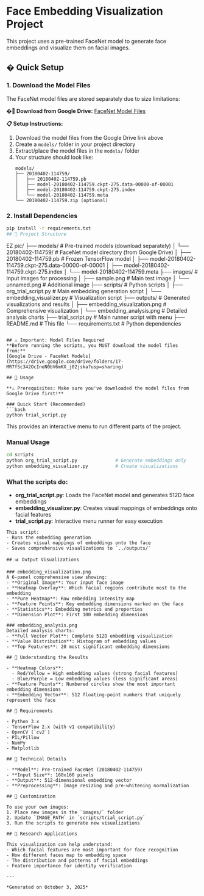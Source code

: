 # Face Embedding Visualization Project

This project uses a pre-trained FaceNet model to generate face embeddings and visualize them on facial images.

## � Quick Setup

### 1. Download the Model Files
The FaceNet model files are stored separately due to size limitations:

**�📁 Download from Google Drive:**
[FaceNet Model Files](https://drive.google.com/drive/folders/17-MR7fSc342OcIneN0bV6mKX_j02jska?usp=sharing)

**📋 Setup Instructions:**
1. Download the model files from the Google Drive link above
2. Create a `models/` folder in your project directory
3. Extract/place the model files in the `models/` folder
4. Your structure should look like:
   ```
   models/
   ├── 20180402-114759/
   │   ├── 20180402-114759.pb
   │   ├── model-20180402-114759.ckpt-275.data-00000-of-00001
   │   ├── model-20180402-114759.ckpt-275.index
   │   └── model-20180402-114759.meta
   └── 20180402-114759.zip (optional)
   ```

### 2. Install Dependencies
```bash
pip install -r requirements.txt
## 📁 Project Structure

```
EZ pic/
├── models/                          # Pre-trained models (download separately)
│   └── 20180402-114759/            # FaceNet model directory (from Google Drive)
│       ├── 20180402-114759.pb      # Frozen TensorFlow model
│       ├── model-20180402-114759.ckpt-275.data-00000-of-00001
│       ├── model-20180402-114759.ckpt-275.index
│       └── model-20180402-114759.meta
├── images/                          # Input images for processing
│   ├── sample.png                  # Main test image
│   └── unnamed.png                 # Additional image
├── scripts/                         # Python scripts
│   ├── org_trial_script.py         # Main embedding generation script
│   └── embedding_visualizer.py     # Visualization script
├── outputs/                         # Generated visualizations and results
│   ├── embedding_visualization.png # Comprehensive visualization
│   └── embedding_analysis.png      # Detailed analysis charts
├── trial_script.py                 # Main runner script with menu
├── README.md                       # This file
└── requirements.txt                # Python dependencies
```

## ⚠️ Important: Model Files Required
**Before running the scripts, you MUST download the model files from:**
[Google Drive - FaceNet Models](https://drive.google.com/drive/folders/17-MR7fSc342OcIneN0bV6mKX_j02jska?usp=sharing)

## 🚀 Usage

**⚠️ Prerequisites: Make sure you've downloaded the model files from Google Drive first!**

### Quick Start (Recommended)
```bash
python trial_script.py
```
This provides an interactive menu to run different parts of the project.

### Manual Usage
```bash
cd scripts
python org_trial_script.py              # Generate embeddings only
python embedding_visualizer.py          # Create visualizations
```

### What the scripts do:
- **org_trial_script.py**: Loads the FaceNet model and generates 512D face embeddings
- **embedding_visualizer.py**: Creates visual mappings of embeddings onto facial features
- **trial_script.py**: Interactive menu runner for easy execution
```
This script:
- Runs the embedding generation
- Creates visual mappings of embeddings onto the face
- Saves comprehensive visualizations to `../outputs/`

## 📊 Output Visualizations

### embedding_visualization.png
A 6-panel comprehensive view showing:
- **Original Image**: Your input face image
- **Heatmap Overlay**: Which facial regions contribute most to the embedding
- **Pure Heatmap**: Raw embedding intensity map
- **Feature Points**: Key embedding dimensions marked on the face
- **Statistics**: Embedding metrics and properties
- **Dimension Plot**: First 100 embedding dimensions

### embedding_analysis.png
Detailed analysis charts:
- **Full Vector Plot**: Complete 512D embedding visualization
- **Value Distribution**: Histogram of embedding values
- **Top Features**: 20 most significant embedding dimensions

## 🎯 Understanding the Results

- **Heatmap Colors**: 
  - Red/Yellow = High embedding values (strong facial features)
  - Blue/Purple = Low embedding values (less significant areas)
- **Feature Points**: Numbered circles show the most important embedding dimensions
- **Embedding Vector**: 512 floating-point numbers that uniquely represent the face

## 🔧 Requirements

- Python 3.x
- TensorFlow 2.x (with v1 compatibility)
- OpenCV (`cv2`)
- PIL/Pillow
- NumPy
- Matplotlib

## 📝 Technical Details

- **Model**: Pre-trained FaceNet (20180402-114759)
- **Input Size**: 160x160 pixels
- **Output**: 512-dimensional embedding vector
- **Preprocessing**: Image resizing and pre-whitening normalization

## 🎨 Customization

To use your own images:
1. Place new images in the `images/` folder
2. Update `IMAGE_PATH` in `scripts/trial_script.py`
3. Run the scripts to generate new visualizations

## 🔬 Research Applications

This visualization can help understand:
- Which facial features are most important for face recognition
- How different faces map to embedding space
- The distribution and patterns of facial embeddings
- Feature importance for identity verification

---

*Generated on October 3, 2025*